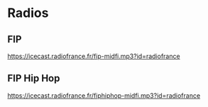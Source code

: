 # Radios

## FIP
https://icecast.radiofrance.fr/fip-midfi.mp3?id=radiofrance

## FIP Hip Hop
https://icecast.radiofrance.fr/fiphiphop-midfi.mp3?id=radiofrance
